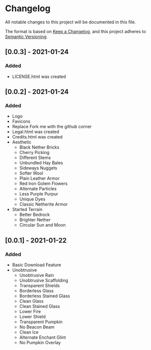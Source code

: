 # Changelog
All notable changes to this project will be documented in this file.

The format is based on [Keep a Changelog](https://keepachangelog.com/en/1.0.0/),
and this project adheres to [Semantic Versioning](https://semver.org/spec/v2.0.0.html).

## [0.0.3] - 2021-01-24
### Added
- LICENSE.html was created

## [0.0.2] - 2021-01-24
### Added
- Logo
- Favicons
- Replace Fork me with the github corner
- Legal.html was created
- Credits.html was created
- Aesthetic
    - Black Nether Bricks
    - Cherry Picking
    - Different Stems
    - Unbundled Hay Bales
    - Sideways Nuggets
    - Softer Wool
    - Plain Leather Armor
    - Red Iron Golem Flowers
    - Alternate Particles
    - Less Purple Purpur
    - Unique Dyes
    - Classic Netherite Armor
- Started Terrain
    - Better Bedrock
    - Brighter Nether
    - Circular Sun and Moon 

## [0.0.1] - 2021-01-22
### Added
- Basic Download Feature
- Unobtrusive
    -  Unobtrusive Rain
    - Unobtrusive Scaffolding
    - Transparent Shields
    - Borderless Glass
    - Borderless Stained Glass
    - Clean Glass
    - Clean Stained Glass
    - Lower Fire
    - Lower Shield
    - Transparent Pumpkin
    - No Beacon Beam
    - Clean Ice
    - Alternate Enchant Glint
    - No Pumpkin Overlay